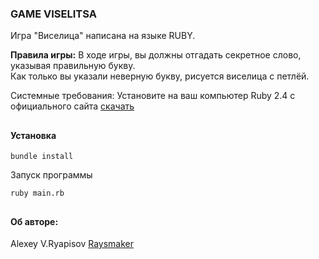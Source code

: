 ### GAME VISELITSA 
Игра "Виселица" написана на языке RUBY.<br />

**Правила игры:**  В ходе игры, вы должны отгадать секретное слово,
указывая правильную букву. <br>
Как только вы указали неверную букву, рисуется виселица с петлёй.

Системные требования:
Установите на ваш компьютер Ruby 2.4 с официального сайта <a href="https://www.ruby-lang.org/ru/downloads/">скачать</a></br>
##
#### Установка
``` 
bundle install
```
Запуск программы 

``` 
ruby main.rb 
```

##
<h4> Об авторе: </h4>
Alexey V.Ryapisov <a href="https://raysmaker.github.io/person">Raysmaker</a>


